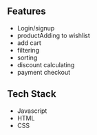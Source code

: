 
## Features

- Login/signup
- productAdding to wishlist
- add cart
- filtering
- sorting
- discount calculating
- payment checkout



## Tech Stack

* Javascript
* HTML
* CSS


